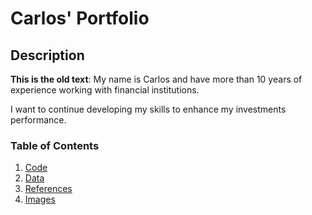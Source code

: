 # Carlos' Portfolio

## Description 
**This is the old text**: My name is Carlos and have more than 10 years of experience working with financial institutions.

I want to continue developing my skills to enhance my investments performance.


### Table of Contents
1. [Code](https://github.com/cartac/portfolio/tree/master/code)  
1. [Data](https://github.com/cartac/portfolio/tree/master/data)
1. [References](https://github.com/cartac/portfolio/tree/master/references)
1. [Images](https://github.com/cartac/portfolio/tree/master/images)
